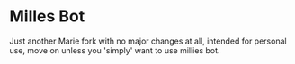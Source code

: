 # Milles Bot
Just another Marie fork with no major changes at all, intended for personal use, move on unless you 'simply' want to use millies bot.



